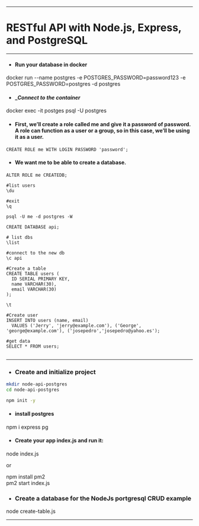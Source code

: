 ***  

# __RESTful API with Node.js, Express, and PostgreSQL__  

***

* #### __Run your database in docker__
docker run --name postgres -e POSTGRES_PASSWORD=password123 -e POSTGRES_PASSWORD=postgres -d postgres

* #### __Connect to the container_

docker exec -it postges psql -U postgres


* #### __First, we’ll create a role called me and give it a password of password. A role can function as a user or a group, so in this case, we’ll be using it as a user.__

```
CREATE ROLE me WITH LOGIN PASSWORD 'password';
```  

* #### __We want me to be able to create a database.__

```
ALTER ROLE me CREATEDB;

#list users
\du

#exit
\q

psql -U me -d postgres -W

CREATE DATABASE api;

# list dbs
\list

#connect to the new db
\c api

#Create a table
CREATE TABLE users (
  ID SERIAL PRIMARY KEY,
  name VARCHAR(30),
  email VARCHAR(30)
);

\t

#Create user
INSERT INTO users (name, email)
  VALUES ('Jerry', 'jerry@example.com'), ('George', 'george@example.com'), ('josepedro','josepedro@yahoo.es');

#get data
SELECT * FROM users;
  
```
***

* ### __Create and initialize project__
```  bash  
mkdir node-api-postgres
cd node-api-postgres

npm init -y
```

* #### __install postgres__
npm i express pg

* #### __Create your app index.js and run it:__  
node index.js  

or

npm install pm2  
pm2 start index.js  

* ### __Create a database for the NodeJs portgresql CRUD example__
node create-table.js


***